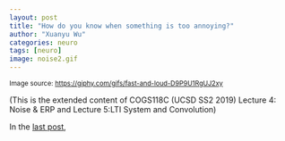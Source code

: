 ```yaml
---
layout: post
title: "How do you know when something is too annoying?"
author: "Xuanyu Wu"
categories: neuro
tags: [neuro]
image: noise2.gif
---
```

<sub> Image source: https://giphy.com/gifs/fast-and-loud-D9P9U1RgUJ2xy </sub>

(This is the extended content of COGS118C (UCSD SS2 2019) Lecture 4: Noise & ERP and Lecture 5:LTI System and Convolution)

In the [last post](https://xuanyuw.github.io/Blog/neuro/Noise-Is-No-Fun.html),

